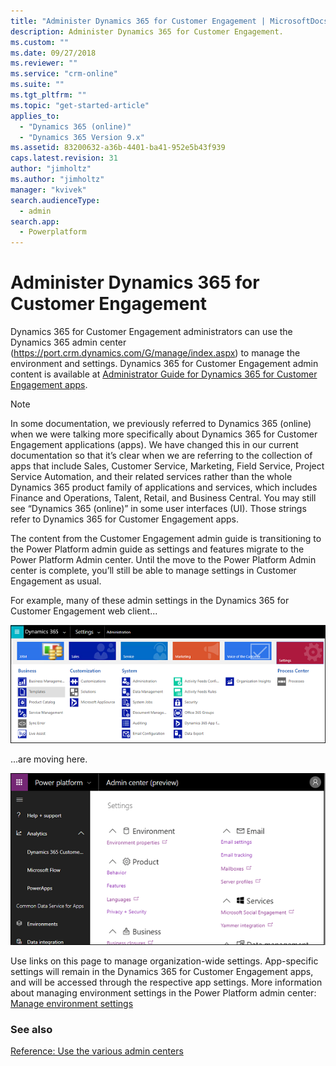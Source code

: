```yaml
---
title: "Administer Dynamics 365 for Customer Engagement | MicrosoftDocs"
description: Administer Dynamics 365 for Customer Engagement.
ms.custom: ""
ms.date: 09/27/2018
ms.reviewer: ""
ms.service: "crm-online"
ms.suite: ""
ms.tgt_pltfrm: ""
ms.topic: "get-started-article"
applies_to: 
  - "Dynamics 365 (online)"
  - "Dynamics 365 Version 9.x"
ms.assetid: 83200632-a36b-4401-ba41-952e5b43f939
caps.latest.revision: 31
author: "jimholtz"
ms.author: "jimholtz"
manager: "kvivek"
search.audienceType: 
  - admin
search.app: 
  - Powerplatform
---
```

# Administer Dynamics 365 for Customer Engagement

Dynamics 365 for Customer Engagement administrators can use the Dynamics 365 admin center (<https://port.crm.dynamics.com/G/manage/index.aspx>) to manage the environment and settings. Dynamics 365 for Customer Engagement admin content is available at [Administrator Guide for Dynamics 365 for Customer Engagement apps](https://docs.microsoft.com/dynamics365/customer-engagement/admin/admin-guide).

> [!NOTE]
> In some documentation, we previously referred to Dynamics 365 (online) when we were talking more specifically about Dynamics 365 for Customer Engagement applications (apps). We have changed this in our current documentation so that it’s clear when we are referring to the collection of apps that include Sales, Customer Service, Marketing, Field Service, Project Service Automation, and their related services rather than the whole Dynamics 365 product family of applications and services, which includes Finance and Operations, Talent, Retail, and Business Central. You may still see “Dynamics 365 (online)” in some user interfaces (UI). Those strings refer to Dynamics 365 for Customer Engagement apps. 

The content from the Customer Engagement admin guide is transitioning to the Power Platform admin guide as settings and features migrate to the Power Platform Admin center. Until the move to the Power Platform Admin center is complete, you’ll still be able to manage settings in Customer Engagement as usual.

For example, many of these admin settings in the Dynamics 365 for Customer Engagement web client...

![Dynamics 365 Settings](./media/old-settings.png)

...are moving here.

![Environment settings](media/environment-settings-mini.png)

Use links on this page to manage organization-wide settings. App-specific settings will remain in the Dynamics 365 for Customer Engagement apps, and will be accessed through the respective app settings. More information about managing environment settings in the Power Platform admin center: [Manage environment settings](admin-settings.md) 

### See also
[Reference: Use the various admin centers](admin-centers.md)